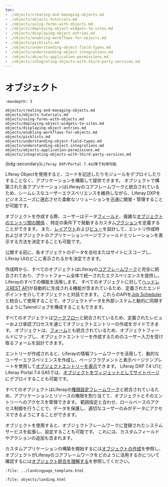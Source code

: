 ```yaml
---
toc:
- ./objects/creating-and-managing-objects.md
- ./objects/objects-tutorials.md
- ./objects/using-forms-with-objects.md
- ./objects/deploying-object-widgets-to-sites.md
- ./objects/displaying-object-entries.md
- ./objects/enabling-workflows-for-objects.md
- ./objects/picklists.md
- ./objects/understanding-object-field-types.md
- ./objects/understanding-object-integrations.md
- ./objects/objects-application-permissions.md
- ./objects/integrating-objects-with-third-party-services.md
---
```

# オブジェクト

```{toctree}
:maxdepth: 3

objects/creating-and-managing-objects.md
objects/objects-tutorials.md
objects/using-forms-with-objects.md
objects/deploying-object-widgets-to-sites.md
objects/displaying-object-entries.md
objects/enabling-workflows-for-objects.md
objects/picklists.md
objects/understanding-object-field-types.md
objects/understanding-object-integrations.md
objects/objects-application-permissions.md
objects/integrating-objects-with-third-party-services.md
```

{bdg-secondary}`Liferay DXP/Portal 7.4以降で利用可能`

Liferay Objectを使用すると、コードを記述したりモジュールをデプロイしたりすることなく、アプリケーションを構築して提供できます。 オブジェクトで構築された各アプリケーションはLiferayのコアフレームワークと統合されているため、シームレスなユーザーエクスペリエンスを維持しながら、Liferay DXPをビジネスニーズに適応させた柔軟なソリューションを迅速に開発・管理することが可能です。

オブジェクトを作成する際、ユーザーはデータ[フィールド](./objects/creating-and-managing-objects/adding-fields-to-objects.md)、複雑な[オブジェクトのエントリ間の関係](./objects/creating-and-managing-objects/defining-object-relationships.md) 、特定の条件下で発動するカスタム[アクション](./objects/creating-and-managing-objects/defining-object-actions.md)を定義することができます。 また、[レイアウト](./objects/creating-and-managing-objects/designing-object-layouts.md)および[ビュー](./objects/creating-and-managing-objects/designing-object-views.md)を設計して、エントリ作成時およびオブジェクトのアプリケーションページでフィールドとリレーションを表示する方法を決定することも可能です。

公開する前に、各オブジェクトのデータを会社またはサイトにスコープし、Liferay UIのどこに表示されるかを決定できます。

作成時から、すべてのオブジェクトはLiferayの[コアフレームワーク](./core-frameworks.md)と完全に統合されており、プラットフォーム全体で統一されたエクスペリエンスを提供し、Liferayのすべての機能を活用します。 すべてのオブジェクトに対して[ヘッドレスREST API](./objects/understanding-object-integrations/headless-framework-integration.md)が自動的に生成される機能が含まれているため、定義されたエンドポイントを介してオブジェクトと対話できます。 これらのAPIを[Job Scheduler](./core-frameworks/dispatch-framework/using-dispatch.md)と統合して使用することで、オブジェクトデータを外部システムと動的に同期するようにTalendジョブを構成することもできます。

すべてのオブジェクトは[ワークフロー](./objects/enabling-workflows-for-objects.md)と統合されているため、定義されたレビューおよび承認プロセスを通じてオブジェクトエントリーの作成をガイドできます。  オブジェクトは、[フォーム](objects/using-forms-with-objects.md)とも統合されているため、オブジェクトフィールドにマップし、オブジェクトエントリーを作成するためのユーザー入力を受け取るフォームを設計できます。

エントリーが作成されると、Liferayの情報フレームワークを活用して、動的なユーザーエクスペリエンスを作成し、ページフラグメントと表示ページテンプレートを使用して[オブジェクトエントリーを表示](./objects/displaying-object-entries.md)できます。 Liferay DXP 7.4 U1とLiferay Portal 7.4 GA5では、[オブジェクトをウィジェットとしてサイトページ](./objects/deploying-objects-to-sites.md)にデプロイすることも可能です。

すべてのオブジェクトはLiferayの[権限設定フレームワーク](./objects/understanding-object-integrations/permissions-framework-integration.md)と統合されているため、アプリケーションとリソースの権限を割り当てて、オブジェクトとそのエントリーへのアクセスを管理できます。 範囲指定と合わせ、ロールベースのアクセス制御を行うことで、データを保護し、適切なユーザーのみがデータにアクセスできるようにすることができます。

オブジェクトを使用すると、オブジェクトフレームワークに登録されたシステムサービスを拡張し、設定することも可能です。 これには、カスタムフィールドやアクションの追加も含まれます。

カスタムアプリケーションの構築を開始するには[オブジェクトの作成](./objects/creating-and-managing-objects/creating-objects.md)を参照し、オブジェクトがLiferayのコアフレームワークをどのように活用するかについて確認するには[オブジェクト統合を理解する](./objects/understanding-object-integrations.md)を参照してください。

```{raw} html
:file: ../landingpage_template.html
```

```{raw} html
:file: objects/landing.html
```
